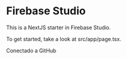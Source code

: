 # Firebase Studio

This is a NextJS starter in Firebase Studio.

To get started, take a look at src/app/page.tsx.  

Conectado a GitHub

